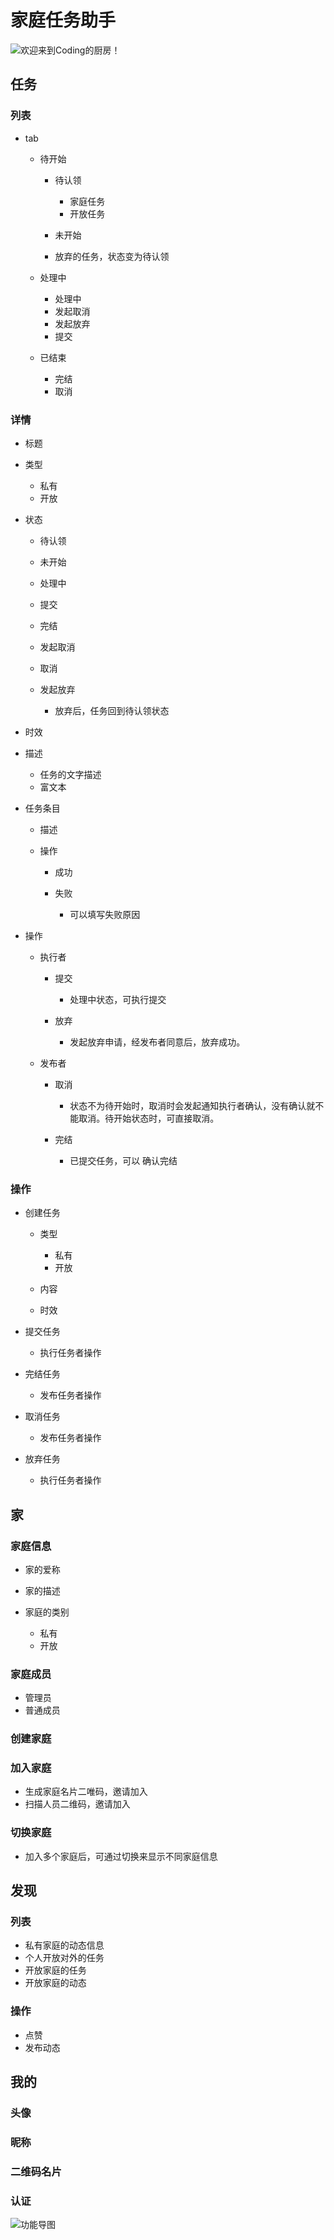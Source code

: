 # 家庭任务助手
![欢迎来到Coding的厨房！](amWiki/images/logo.png "欢迎来到Coding的厨房！")

## 任务

### 列表

- tab

	- 待开始

		- 待认领

			- 家庭任务
			- 开放任务

		- 未开始
		- 放弃的任务，状态变为待认领

	- 处理中

		- 处理中
		- 发起取消
		- 发起放弃
		- 提交

	- 已结束

		- 完结
		- 取消

### 详情

- 标题
- 类型

	- 私有
	- 开放

- 状态

	- 待认领
	- 未开始
	- 处理中
	- 提交
	- 完结
	- 发起取消
	- 取消
	- 发起放弃

		- 放弃后，任务回到待认领状态

- 时效
- 描述

	- 任务的文字描述
	- 富文本

- 任务条目

	- 描述
	- 操作

		- 成功
		- 失败

			- 可以填写失败原因

- 操作

	- 执行者

		- 提交

			- 处理中状态，可执行提交

		- 放弃

			- 发起放弃申请，经发布者同意后，放弃成功。

	- 发布者

		- 取消

			- 状态不为待开始时，取消时会发起通知执行者确认，没有确认就不能取消。待开始状态时，可直接取消。

		- 完结

			- 已提交任务，可以 确认完结

### 操作

- 创建任务

	- 类型

		- 私有
		- 开放

	- 内容
	- 时效

- 提交任务

	- 执行任务者操作

- 完结任务

	- 发布任务者操作

- 取消任务

	- 发布任务者操作

- 放弃任务

	- 执行任务者操作

## 家

### 家庭信息

- 家的爱称
- 家的描述
- 家庭的类别

	- 私有
	- 开放

### 家庭成员

- 管理员
- 普通成员

### 创建家庭

### 加入家庭

- 生成家庭名片二唯码，邀请加入
- 扫描人员二维码，邀请加入

### 切换家庭

- 加入多个家庭后，可通过切换来显示不同家庭信息

## 发现

### 列表

- 私有家庭的动态信息
- 个人开放对外的任务
- 开放家庭的任务
- 开放家庭的动态

### 操作

- 点赞
- 发布动态

## 我的

### 头像

### 昵称

### 二维码名片

### 认证


![功能导图](amWiki/images/task.png)  
